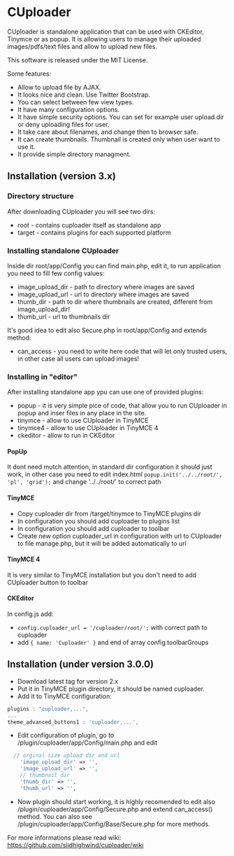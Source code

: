 CUploader
=========

CUploader is standalone application that can be used with CKEditor, Tinymce or as popup.
It is allowing users to manage their uploaded images/pdfs/text files and allow to upload new files.

This software is released under the MIT License.

Some features:
* Allow to upload file by AJAX.
* It looks nice and clean. Use Twitter Bootstrap.
* You can select between few view types.
* It have many configuration options.
* It have simple security options. You can set for example user upload dir or deny uploading files for user.
* It take care about filenames, and change then to browser safe.
* It can create thumbnails. Thumbnail is created only when user want to use it.
* It provide simple directory managment.

Installation (version 3.x)
------

### Directory structure

After downloading CUploader you will see two dirs:
* root - contains cuploader itself as standalone app
* target - contains plugins for each supported platform
 
### Installing standalone CUploader

Inside dir root/app/Config you can find main.php, edit it, to run application you need to fill few config values:
* image_upload_dir - path to directory where images are saved 
* image_upload_url - url to directory where images are saved 
* thumb_dir - path to dir where thumbnails are created, different from image_upload_dir!
* thumb_url - url to thumbnails dir
 
It's good idea to edit also Secure.php in root/app/Config and extends method:
* can_access - you need to write here code that will let only trusted users, in other case all users can upload images!
 
### Installing in "editor"

After installing standalone app ypu can use one of provided plugins:
* popup - it is very simple pice of code, that allow you to run CUploader in popup and inser files in any place in the site.
* tinymce - allow to use CUploader in TinyMCE
* tinymce4 - allow to use CUploader in TinyMCE 4
* ckeditor - allow to run in CKEditor

#### PopUp

It dont need mutch attention, in standard dir configuration it should just work, in other case you need to edit index.html
```popup.init('../../root/', 'pl', 'grid');```
and change '../../root/' to correct path

#### TinyMCE

* Copy cuploader dir from /target/tinymce to TinyMCE plugins dir
* In configuration you should add cuploader to plugins list 
* In configuration you should add cuploader to toolbar
* Create new option cuploader_url in configuration with url to CUploader to file manage.php, but it will be added automatically to url

#### TinyMCE 4

It is very similar to TinyMCE installation but you don't need to add CUploader button to toolbar

#### CKEditor

In config.js add:
* ``` config.cuploader_url = '/cuploader/root/'; ``` with correct path to cuploader
* add ``` { name: 'Cuploader' } ``` and end of array config.toolbarGroups


Installation (under version 3.0.0)
------

* Download latest tag for version 2.x
* Put it in TinyMCE plugin directory, it should be named cuploader.
* Add it to TinyMCE configuration:

```javascript
plugins : "cuploader,...",
...
theme_advanced_buttons1 : 'cuploader,...',
```
* Edit configuration of plugin, go to <TinyMCE root dir>/plugin/cuploader/app/Config/main.php
and edit

```php
  // orginal size upload dir and url 
	'image_upload_dir' => '',
	'image_upload_url' => '',
	// thumbnail dir
	'thumb_dir' => '',
	'thumb_url' => '',
```
* Now plugin should start working, it is highly recomended to edit also 
<TinyMCE root dir>/plugin/cuploader/app/Config/Secure.php and extend can_access() method. You can also see
<TinyMCE root dir>/plugin/cuploader/app/Config/Base/Secure.php for more methods.

For more informations please read wiki: https://github.com/siidhighwind/cuploader/wiki

